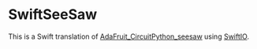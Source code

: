 # SwiftSeeSaw

This is a Swift translation of [AdaFruit\_CircuitPython\_seesaw](https://github.com/adafruit/Adafruit_CircuitPython_seesaw) using [SwiftIO](https://github.com/madmachineio/SwiftIO).

